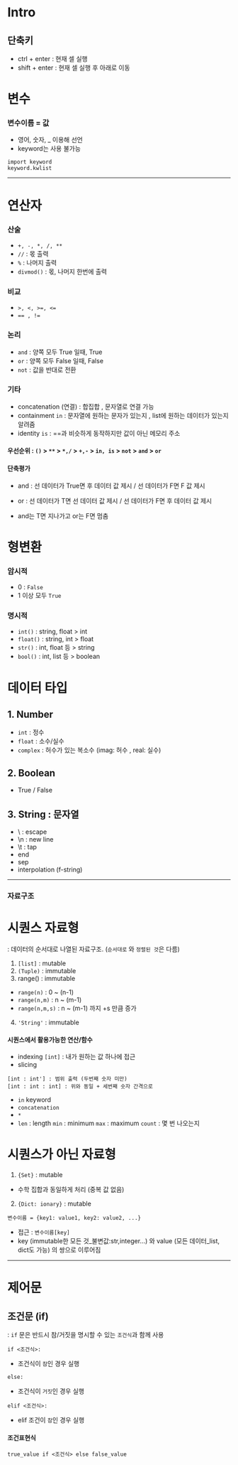 # Intro
## 단축키
- ctrl + enter : 현재 셀 실행
- shift + enter : 현재 셀 실행 후 아래로 이동


# 변수
### 변수이름 = 값
- 영어, 숫자, _ 이용해 선언
- keyword는 사용 불가능 
```shell
import keyword
keyword.kwlist
```
---

# 연산자
### 산술
- `+, -, *, /, **`
- `//` : 몫 출력
- `%` : 나머지 출력
- `divmod()` : 몫, 나머지 한번에 출력

### 비교
- `>, <, >=, <=`
- `== , !=`


### 논리
- `and` : 양쪽 모두 True 일때, True 
- `or` : 양쪽 모두 False 일때, False
- `not` : 값을 반대로 전환


### 기타
- concatenation (연결) : 합집합 , 문자열로 연결 가능
- containment `in` : 문자열에 원하는 문자가 있는지 , list에 원하는 데이터가 있는지 알려줌
- identity `is` : ==과 비슷하게 동작하지만 값이 아닌 메모리 주소 

#### 우선순위 : `()` > `**` > `*,/` > `+,-` > `in, is` > `not` > `and` > `or`


#### 단축평가 
- and : 선 데이터가 True면 후 데이터 값 제시 / 선 데이터가 F면 F 값 제시

- or : 선 데이터가 T면 선 데이터 값 제시 / 선 데이터가 F면 후 데이터 값 제시

- and는 T면 지나가고 or는 F면 멈춤

# 형변환

### 암시적
- 0 : `False`
- 1 이상 모두 `True`

### 명시적
- `int()` : string, float > int 
- `float()` : string, int > float 
- `str()` : int, float 등 > string 
- `bool()` : int, list 등 > boolean 

# 데이터 타입
## 1. Number
- `int` : 정수
- `float` : 소수/실수
- `complex` : 허수가 있는 복소수
(imag: 허수 , real: 실수)


## 2. Boolean 
- True / False

## 3. String : 문자열
- \ : escape
- \n : new line
- \t : tap
- end
- sep
- interpolation (f-string)

---
### 자료구조
# 시퀀스 자료형
 : 데이터의 순서대로 나열된 자료구조. (`순서대로` 와 `정렬된 것`은 다름)
1. `[list]` : mutable
2. `(Tuple)` : immutable
3. range() : immutable
- `range(n)` : 0 ~ (n-1)
- `range(n,m)` : n ~ (m-1)
- `range(n,m,s)` : n ~ (m-1) 까지 +s 만큼 증가
4. `'String'` : immutable

#### 시퀀스에서 활용가능한 연산/함수
- indexing `[int]` : 내가 원하는 값 하나에 접근
- slicing 
```
[int : int'] : 범위 출력 (두번째 숫자 미만)
[int : int : int] : 위와 동일 + 세번째 숫자 간격으로 
```
- `in` keyword
- `concatenation`
- `*`
- `len` : length
    `min` : minimum
    `max` : maximum
    `count` : 몇 번 나오는지


# 시퀀스가 아닌 자료형
1. `{Set}` : mutable
- 수학 집합과 동일하게 처리 (중복 값 없음)
2. `{Dict: ionary}` : mutable
```
변수이름 = {key1: value1, key2: value2, ...}
```
- 접근 : `변수이름[key]`
- key (immutable한 모든 것_불변값:str,integer...) 와 value (모든 데이터_list, dict도 가능) 의 쌍으로 이루어짐

---

# 제어문

## 조건문 (if)
: `if` 문은 반드시 참/거짓을 명시할 수 있는 `조건식`과 함께 사용
```
if <조건식>:
```
- 조건식이 `참`인 경우 실행
```
else:
```
- 조건식이 `거짓`인 경우 실행

```
elif <조건식>:
```
- elif 조건이 `참`인 경우 실행

#### 조건표현식
```
true_value if <조건식> else false_value
```

